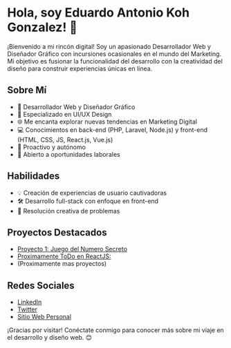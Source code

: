 # Hola, soy Eduardo Antonio Koh Gonzalez! 👋

¡Bienvenido a mi rincón digital! Soy un apasionado Desarrollador Web y Diseñador Gráfico con incursiones ocasionales en el mundo del Marketing. Mi objetivo es fusionar la funcionalidad del desarrollo con la creatividad del diseño para construir experiencias únicas en línea.

## Sobre Mí
- 🚀 Desarrollador Web y Diseñador Gráfico
- 🎨 Especializado en UI/UX Design
- 🌐 Me encanta explorar nuevas tendencias en Marketing Digital
- 💻 Conocimientos en back-end (PHP, Laravel, Node.js) y front-end (HTML, CSS, JS, React.js, Vue.js)
- 🌟 Proactivo y autónomo
- 🤝 Abierto a oportunidades laborales

## Habilidades
- 💡 Creación de experiencias de usuario cautivadoras
- 🛠 Desarrollo full-stack con enfoque en front-end
- 🔧 Resolución creativa de problemas

## Proyectos Destacados
- [Proyecto 1: Juego del Numero Secreto](https://redcitodev.github.io/juegoSecreto-Curso-Oracle-One/)
- [Proximamente ToDo en ReactJS: ](Proximamente)
- (Proximamente mas proyectos)

## Redes Sociales
- [LinkedIn](https://www.linkedin.com/in/eduardo-antonio-koh-gonzalez-056b83211/)
- [Twitter](https://twitter.com/0xRedarcangel)
- [Sitio Web Personal](Proximamente)

¡Gracias por visitar! Conéctate conmigo para conocer más sobre mi viaje en el desarrollo y diseño web. 😊

